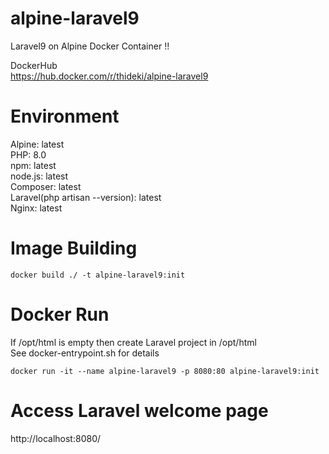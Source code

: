 # alpine-laravel9
Laravel9 on Alpine Docker Container !!  

DockerHub  
https://hub.docker.com/r/thideki/alpine-laravel9

# Environment  
Alpine: latest  
PHP: 8.0  
npm: latest  
node.js: latest  
Composer: latest  
Laravel(php artisan --version): latest  
Nginx: latest  

# Image Building
    docker build ./ -t alpine-laravel9:init  

# Docker Run
If /opt/html is empty then create Laravel project in /opt/html  
See docker-entrypoint.sh for details  

    docker run -it --name alpine-laravel9 -p 8080:80 alpine-laravel9:init  

# Access Laravel welcome page
http://localhost:8080/
